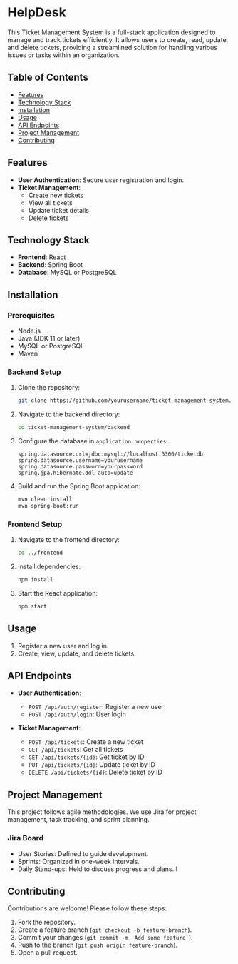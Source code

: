 # HelpDesk

This Ticket Management System is a full-stack application designed to manage and track tickets efficiently. It allows users to create, read, update, and delete tickets, providing a streamlined solution for handling various issues or tasks within an organization.

## Table of Contents

- [Features](#features)
- [Technology Stack](#technology-stack)
- [Installation](#installation)
- [Usage](#usage)
- [API Endpoints](#api-endpoints)
- [Project Management](#project-management)
- [Contributing](#contributing)

## Features

- **User Authentication**: Secure user registration and login.
- **Ticket Management**:
  - Create new tickets
  - View all tickets
  - Update ticket details
  - Delete tickets

## Technology Stack

- **Frontend**: React
- **Backend**: Spring Boot
- **Database**: MySQL or PostgreSQL

## Installation

### Prerequisites

- Node.js
- Java (JDK 11 or later)
- MySQL or PostgreSQL
- Maven

### Backend Setup

1. Clone the repository:
   ```bash
   git clone https://github.com/yourusername/ticket-management-system.git
   ```
2. Navigate to the backend directory:
   ```bash
   cd ticket-management-system/backend
   ```
3. Configure the database in `application.properties`:
   ```properties
   spring.datasource.url=jdbc:mysql://localhost:3306/ticketdb
   spring.datasource.username=yourusername
   spring.datasource.password=yourpassword
   spring.jpa.hibernate.ddl-auto=update
   ```
4. Build and run the Spring Boot application:
   ```bash
   mvn clean install
   mvn spring-boot:run
   ```

### Frontend Setup

1. Navigate to the frontend directory:
   ```bash
   cd ../frontend
   ```
2. Install dependencies:
   ```bash
   npm install
   ```
3. Start the React application:
   ```bash
   npm start
   ```

## Usage

1. Register a new user and log in.
2. Create, view, update, and delete tickets.

## API Endpoints

- **User Authentication**:

  - `POST /api/auth/register`: Register a new user
  - `POST /api/auth/login`: User login

- **Ticket Management**:
  - `POST /api/tickets`: Create a new ticket
  - `GET /api/tickets`: Get all tickets
  - `GET /api/tickets/{id}`: Get ticket by ID
  - `PUT /api/tickets/{id}`: Update ticket by ID
  - `DELETE /api/tickets/{id}`: Delete ticket by ID

## Project Management

This project follows agile methodologies. We use Jira for project management, task tracking, and sprint planning.

### Jira Board

- User Stories: Defined to guide development.
- Sprints: Organized in one-week intervals.
- Daily Stand-ups: Held to discuss progress and plans..!

## Contributing

Contributions are welcome! Please follow these steps:

1. Fork the repository.
2. Create a feature branch (`git checkout -b feature-branch`).
3. Commit your changes (`git commit -m 'Add some feature'`).
4. Push to the branch (`git push origin feature-branch`).
5. Open a pull request.
